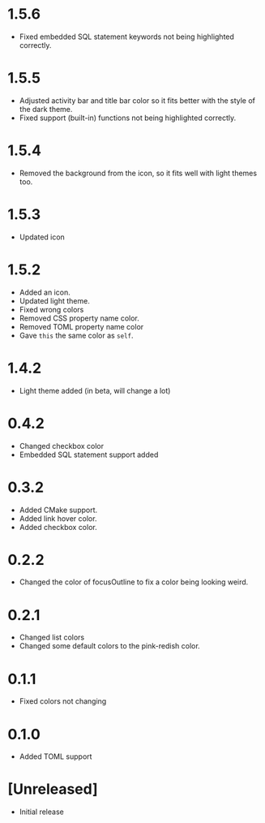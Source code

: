 # 1.5.6
- Fixed embedded SQL statement keywords not being highlighted correctly.

# 1.5.5
- Adjusted activity bar and title bar color so it fits better with the style of the dark theme.
- Fixed support (built-in) functions not being highlighted correctly.

# 1.5.4
- Removed the background from the icon, so it fits well with light themes too.

# 1.5.3
- Updated icon

# 1.5.2
- Added an icon.
- Updated light theme.
- Fixed wrong colors
- Removed CSS property name color.
- Removed TOML property name color
- Gave ``this`` the same color as ``self``.

# 1.4.2
- Light theme added (in beta, will change a lot)

# 0.4.2
- Changed checkbox color
- Embedded SQL statement support added

# 0.3.2
- Added CMake support.
- Added link hover color.
- Added checkbox color.

# 0.2.2
- Changed the color of focusOutline to fix a color being looking weird.

# 0.2.1
- Changed list colors
- Changed some default colors to the pink-redish color.

# 0.1.1
- Fixed colors not changing

# 0.1.0
- Added TOML support

# [Unreleased]
- Initial release
